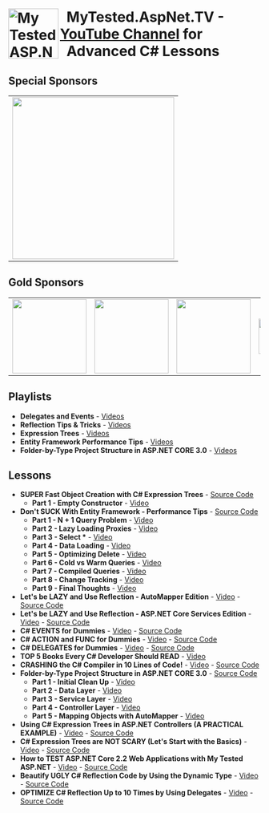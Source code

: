 <h1><img src="https://raw.githubusercontent.com/ivaylokenov/MyTested.AspNetCore.Mvc/master/tools/logo.png" align="left" alt="My Tested ASP.NET" width="100">&nbsp; MyTested.AspNet.TV - <a href="https://www.youtube.com/channel/UCP5Ons7fK3yKhX6lhc9XcfQ" target="_blank">YouTube Channel</a> for<br />&nbsp; Advanced C# Lessons</h1> 

## Special Sponsors

<table>
  <tbody>
    <tr>
      <td align="center" valign="middle">
          <a href="https://bellatrix.solutions/" target="_blank">
    <img width="323px" src="https://user-images.githubusercontent.com/3391906/68993273-d4f5c700-087e-11ea-9b39-e173733fcbfb.png" alt=""The Ultimate Cross-Platform .NET Framework>
  </a>
      </td>
    </tr>
  </tbody>
</table>

## Gold Sponsors

<table>
  <tbody>
    <tr>
      <td align="center" valign="middle">
        <a href="https://softuni.org/" target="_blank">
          <img width="148px" src="https://softuni.org/platform/assets/icons/logo.svg">
        </a>
      </td>
	    <td align="center" valign="middle">
        <a href="http://bit.ly/30xsnsC" target="_blank">
          <img width="148px" src="https://user-images.githubusercontent.com/3391906/65251792-dd848800-daef-11e9-8857-637a48048cda.png">
        </a>
      </td>
      <td align="center" valign="middle">
          <a href="http://noblehire.io?utm_medium=social&utm_source=projects&utm_campaign=platform-leads-knv" target="_blank">
          <img width="148px" src="https://user-images.githubusercontent.com/3391906/66921689-637fea00-f02e-11e9-944a-b07c6f345a06.png">
        </a>
      </td>
      <td align="center" valign="middle">
          <a href="http://bit.ly/onebitsoftware" target="_blank">
          <img width="148px" height="70px" src="https://user-images.githubusercontent.com/3391906/69410626-1a4d4500-0d14-11ea-905f-c1705b6364bf.png">
        </a>
      </td>
    </tr>
  </tbody>
</table>

## Playlists

- **Delegates and Events** - [Videos](https://www.youtube.com/watch?v=2_fcNVcCDZo&list=PLLGdqRi7N09ZpC4k8Aoz4dH4QYcdAyjwM)
- **Reflection Tips & Tricks** - [Videos](https://www.youtube.com/watch?v=2Akdz4Ukdxc&list=PLLGdqRi7N09YCpyRvi_QLPAhOXDl7s84M)
- **Expression Trees** - [Videos](https://www.youtube.com/watch?v=Glfz0FDPfXk&list=PLLGdqRi7N09bkk8FVqUH4l3eJjgt8KntA)
- **Entity Framework Performance Tips** - [Videos](https://www.youtube.com/watch?v=Iv0FAFJoXbI&list=PLLGdqRi7N09Yv1kSFXi40dnEAJriaE8nJ)
- **Folder-by-Type Project Structure in ASP.NET CORE 3.0** - [Videos](https://www.youtube.com/watch?v=hD6RI0J4mt0&list=PLLGdqRi7N09Yh2Wq0TDzMmLrIWIeO1sIV)

## Lessons

- **SUPER Fast Object Creation with C# Expression Trees** - [Source Code](https://github.com/ivaylokenov/MyTested.AspNet.TV/tree/master/src/SUPER%20Fast%20Object%20Creation%20with%20C%23%20Expression%20Trees)
  - **Part 1 - Empty Constructor** - [Video](https://www.youtube.com/watch?v=Iv0FAFJoXbI)
- **Don't SUCK With Entity Framework - Performance Tips** - [Source Code](https://github.com/ivaylokenov/MyTested.AspNet.TV/tree/master/src/Don't%20SUCK%20With%20Entity%20Framework%20-%20Performance%20Tips)
  - **Part 1 - N + 1 Query Problem** - [Video](https://www.youtube.com/watch?v=Iv0FAFJoXbI)
  - **Part 2 - Lazy Loading Proxies** - [Video](https://www.youtube.com/watch?v=9z_uk7ZrON0)
  - **Part 3 - Select &ast;** - [Video](https://www.youtube.com/watch?v=zsR_9RmsFIo)
  - **Part 4 - Data Loading** - [Video](https://www.youtube.com/watch?v=uFnw2ItIB98)
  - **Part 5 - Optimizing Delete** - [Video](https://www.youtube.com/watch?v=HHbYMWdnVtA)
  - **Part 6 - Cold vs Warm Queries** - [Video](https://www.youtube.com/watch?v=Ru7UNv-KTss)
  - **Part 7 - Compiled Queries** - [Video](https://www.youtube.com/watch?v=ut7y8QycZyU)
  - **Part 8 - Change Tracking** - [Video](https://www.youtube.com/watch?v=X9un5y7073c)
  - **Part 9 - Final Thoughts** - [Video](https://www.youtube.com/watch?v=okB8DgYDZPo)
- **Let's be LAZY and Use Reflection - AutoMapper Edition** - [Video](https://www.youtube.com/watch?v=dt0nf0B9500) - [Source Code](https://github.com/ivaylokenov/MyTested.AspNet.TV/tree/master/src/Let's%20be%20LAZY%20and%20Use%20Reflection%20-%20AutoMapper%20Edition)
- **Let's be LAZY and Use Reflection - ASP.NET Core Services Edition** - [Video](https://www.youtube.com/watch?v=NVExYgeLgmU) - [Source Code](https://github.com/ivaylokenov/MyTested.AspNet.TV/tree/master/src/Let's%20be%20LAZY%20and%20Use%20Reflection%20-%20ASP.NET%20Core%20Services%20Edition)
- **C# EVENTS for Dummies** - [Video](https://www.youtube.com/watch?v=i0lnTVtwYT8) - [Source Code](https://github.com/ivaylokenov/MyTested.AspNet.TV/tree/master/src/C%23%20EVENTS%20for%20Dummies)
- **C# ACTION and FUNC for Dummies** - [Video](https://www.youtube.com/watch?v=XD-1hO9PXDg) - [Source Code](https://github.com/ivaylokenov/MyTested.AspNet.TV/tree/master/src/C%23%20ACTION%20and%20FUNC%20for%20Dummies)
- **C# DELEGATES for Dummies** - [Video](https://www.youtube.com/watch?v=2_fcNVcCDZo) - [Source Code](https://github.com/ivaylokenov/MyTested.AspNet.TV/tree/master/src/C%23%20DELEGATES%20for%20Dummies)
- **TOP 5 Books Every C# Developer Should READ** - [Video](https://www.youtube.com/watch?v=8QKNLkwuHNw)
- **CRASHING the C# Compiler in 10 Lines of Code!** - [Video](https://www.youtube.com/watch?v=Y6mewjYg7N8) - [Source Code](https://github.com/ivaylokenov/MyTested.AspNet.TV/tree/master/src/CRASHING%20the%20C%23%20Compiler%20in%2010%20Lines%20of%20Code!)
- **Folder-by-Type Project Structure in ASP.NET CORE 3.0** - [Source Code](https://github.com/ivaylokenov/MyTested.AspNet.TV/tree/master/src/Folder-by-Type%20Project%20Structure%20in%20ASP.NET%20CORE%203.0)
  - **Part 1 - Initial Clean Up** - [Video](https://www.youtube.com/watch?v=hD6RI0J4mt0)
  - **Part 2 - Data Layer** - [Video](https://www.youtube.com/watch?v=3QjqOV1CtLc)
  - **Part 3 - Service Layer** - [Video](https://www.youtube.com/watch?v=wHzGXyUwMkI)
  - **Part 4 - Controller Layer** - [Video](https://www.youtube.com/watch?v=Bbm3buoTxqQ)
  - **Part 5 - Mapping Objects with AutoMapper** - [Video](https://www.youtube.com/watch?v=pdcrgABgaiY)
- **Using C# Expression Trees in ASP.NET Controllers (A PRACTICAL EXAMPLE)** - [Video](https://www.youtube.com/watch?v=Ne90i6Q3Ohc) - [Source Code](https://github.com/ivaylokenov/MyTested.AspNet.TV/tree/master/src/Using%20C%23%20Expression%20Trees%20in%20ASP.NET%20Controllers%20(A%20PRACTICAL%20EXAMPLE))
- **C# Expression Trees are NOT SCARY (Let's Start with the Basics)** - [Video](https://www.youtube.com/watch?v=Glfz0FDPfXk) - [Source Code](https://github.com/ivaylokenov/MyTested.AspNet.TV/tree/master/src/C%23%20Expression%20Trees%20are%20NOT%20SCARY%20(Let's%20Start%20with%20the%20Basics))
- **How to TEST ASP.NET Core 2.2 Web Applications with My Tested ASP.NET** - [Video](https://www.youtube.com/watch?v=Tf2P-410Za4) - [Source Code](https://github.com/ivaylokenov/MyTested.AspNet.TV/tree/master/src/How%20to%20TEST%20ASP.NET%20Core%202.2%20Web%20Applications%20with%20My%20Tested%20ASP.NET)
- **Beautify UGLY C# Reflection Code by Using the Dynamic Type** - [Video](https://www.youtube.com/watch?v=GQ2KZIcUxDM) - [Source Code](https://github.com/ivaylokenov/MyTested.AspNet.TV/tree/master/src/Beautify%20UGLY%20C%23%20Reflection%20Code%20by%20Using%20the%20Dynamic%20Type)
- **OPTIMIZE C# Reflection Up to 10 Times by Using Delegates** - [Video](https://www.youtube.com/watch?v=2Akdz4Ukdxc) - [Source Code](https://github.com/ivaylokenov/MyTested.AspNet.TV/tree/master/src/OPTIMIZE%20C%23%20Reflection%20Up%20to%2010%20Times%20by%20Using%20Delegates)